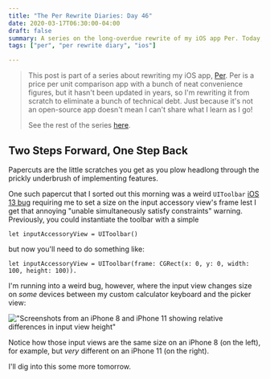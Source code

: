 ```yaml
---
title: "The Per Rewrite Diaries: Day 46"
date: 2020-03-17T06:30:00-04:00
draft: false
summary: A series on the long-overdue rewrite of my iOS app Per. Today, I start working on some input view oddities.
tags: ["per", "per rewrite diary", "ios"]

---
```


> This post is part of a series about rewriting my iOS app, [Per](https://droppedbits.com/apps/per). Per is a price per unit comparison app with a bunch of neat convenience figures, but it hasn't been updated in years, so I'm rewriting it from scratch to eliminate a bunch of technical debt. Just because it's not an open-source app doesn't mean I can't share what I learn as I go!
> 
> See the rest of the series [here](/tags/per-rewrite-diary/).

## Two Steps Forward, One Step Back

Papercuts are the little scratches you get as you plow headlong through the prickly underbrush of implementing features.

One such papercut that I sorted out this morning was a weird `UIToolbar` [iOS 13 bug] requiring me to set a size on the input accessory view's frame lest I get that annoying "unable simultaneously satisfy constraints" warning. Previously, you could instantiate the toolbar with a simple

```
let inputAccessoryView = UIToolbar()
```

but now you'll need to do something like:

```
let inputAccessoryView = UIToolbar(frame: CGRect(x: 0, y: 0, width: 100, height: 100)).
```

I'm running into a weird bug, however, where the input view changes size on _some_ devices between my custom calculator keyboard and the picker view:

!["Screenshots from an iPhone 8 and iPhone 11 showing relative differences in input view height"](/images/2020-03-17/input-view-bug.png)

Notice how those input views are the same size on an iPhone 8 (on the left), for example, but _very_ different on an iPhone 11 (on the right).

I'll dig into this some more tomorrow.

[iOS 13 bug]: https://forums.developer.apple.com/thread/121474#384249